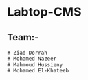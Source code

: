 # Labtop-CMS

## Team:-

    # Ziad Dorrah
    # Mohamed Nazeer
    # Mahmoud Hussieny
    # Mohamed El-Khateeb

